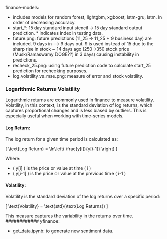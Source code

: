 finance-models: 
- includes models for random forest, lightgbm, xgboost, lstm-gru, lstm. In order of decreasing accuracy.
- start_*: 15 day standard input stencil -> 15 day standard output prediction. * indicates index in testing data.
- future.png: future predictions (11_25 -> 11_25 + 9 business day) are included. 9 days in --> 9 days out. 9 is used instead of 15 due to the sharp rise in stock ~ 14 days ago (250->350 stock price (Musk/Ramaswamy DOGE??) in 3 days) causing instability in predictions.
- recheck_25.png: using future prediction code to calculate start_25 prediction for rechecking purposes.
- log_volatility_vs_mse.png: measure of error and stock volatility.

### Logarithmic Returns Volatility

Logarithmic returns are commonly used in finance to measure volatility. Volatility, in this context, is the standard deviation of log returns, which captures proportional changes and is less biased by outliers. This is especially useful when working with time-series models.

#### Log Return:
The log return for a given time period is calculated as:

\[
\text{Log Return} = \ln\left( \frac{y[i]}{y[i-1]} \right)
\]

Where:
- \( y[i] \) is the price or value at time \( i \)
- \( y[i-1] \) is the price or value at the previous time \( i-1 \)

#### Volatility:
Volatility is the standard deviation of the log returns over a specific period:

\[
\text{Volatility} = \text{std}(\text{Log Returns})
\]

This measure captures the variability in the returns over time.
############
yfinance:
- get_data.ipynb: to generate new sentiment data. 

